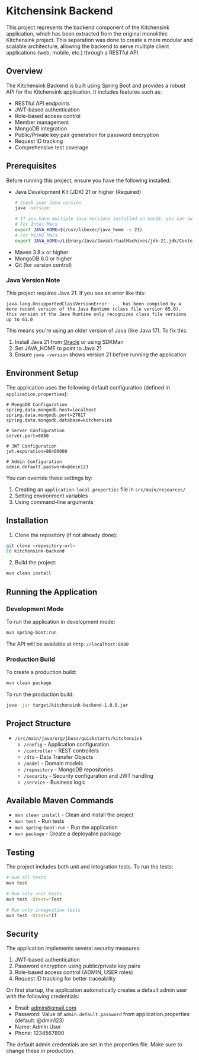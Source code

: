 # Kitchensink Backend

This project represents the backend component of the Kitchensink application, which has been extracted from the original monolithic Kitchensink project. This separation was done to create a more modular and scalable architecture, allowing the backend to serve multiple client applications (web, mobile, etc.) through a RESTful API.

## Overview

The Kitchensink Backend is built using Spring Boot and provides a robust API for the Kitchensink application. It includes features such as:

- RESTful API endpoints
- JWT-based authentication
- Role-based access control
- Member management
- MongoDB integration
- Public/Private key pair generation for password encryption
- Request ID tracking
- Comprehensive test coverage

## Prerequisites

Before running this project, ensure you have the following installed:

- Java Development Kit (JDK) 21 or higher (Required)
  ```bash
  # Check your Java version
  java -version
  
  # If you have multiple Java versions installed on macOS, you can switch versions using:
  # For Intel Macs
  export JAVA_HOME=$(/usr/libexec/java_home -v 21)
  # For M1/M2 Macs
  export JAVA_HOME=/Library/Java/JavaVirtualMachines/jdk-21.jdk/Contents/Home
  ```
- Maven 3.8.x or higher
- MongoDB 6.0 or higher
- Git (for version control)

### Java Version Note

This project requires Java 21. If you see an error like this:
```
java.lang.UnsupportedClassVersionError: ... has been compiled by a more recent version of the Java Runtime (class file version 65.0), this version of the Java Runtime only recognizes class file versions up to 61.0
```
This means you're using an older version of Java (like Java 17). To fix this:
1. Install Java 21 from [Oracle](https://www.oracle.com/java/technologies/downloads/#java21) or using SDKMan
2. Set JAVA_HOME to point to Java 21
3. Ensure `java -version` shows version 21 before running the application

## Environment Setup

The application uses the following default configuration (defined in `application.properties`):

```properties
# MongoDB Configuration
spring.data.mongodb.host=localhost
spring.data.mongodb.port=27017
spring.data.mongodb.database=kitchensink

# Server Configuration
server.port=8080

# JWT Configuration
jwt.expiration=86400000

# Admin Configuration
admin.default.password=@dmin123
```

You can override these settings by:
1. Creating an `application-local.properties` file in `src/main/resources/`
2. Setting environment variables
3. Using command-line arguments

## Installation

1. Clone the repository (if not already done):
```bash
git clone <repository-url>
cd kitchensink-backend
```

2. Build the project:
```bash
mvn clean install
```

## Running the Application

### Development Mode

To run the application in development mode:

```bash
mvn spring-boot:run
```

The API will be available at `http://localhost:8080`

### Production Build

To create a production build:

```bash
mvn clean package
```

To run the production build:

```bash
java -jar target/kitchensink-backend-1.0.0.jar
```

## Project Structure

- `/src/main/java/org/jboss/quickstarts/kitchensink`
  - `/config` - Application configuration
  - `/controller` - REST controllers
  - `/dto` - Data Transfer Objects
  - `/model` - Domain models
  - `/repository` - MongoDB repositories
  - `/security` - Security configuration and JWT handling
  - `/service` - Business logic

## Available Maven Commands

- `mvn clean install` - Clean and install the project
- `mvn test` - Run tests
- `mvn spring-boot:run` - Run the application
- `mvn package` - Create a deployable package

## Testing

The project includes both unit and integration tests. To run the tests:

```bash
# Run all tests
mvn test

# Run only unit tests
mvn test -Dtest=*Test

# Run only integration tests
mvn test -Dtest=*IT
```

## Security

The application implements several security measures:

1. JWT-based authentication
2. Password encryption using public/private key pairs
3. Role-based access control (ADMIN, USER roles)
4. Request ID tracking for better traceability

On first startup, the application automatically creates a default admin user with the following credentials:
- Email: admin@gmail.com
- Password: Value of `admin.default.password` from application.properties (default: @dmin123)
- Name: Admin User
- Phone: 1234567890

The default admin credentials are set in the properties file. Make sure to change these in production.
